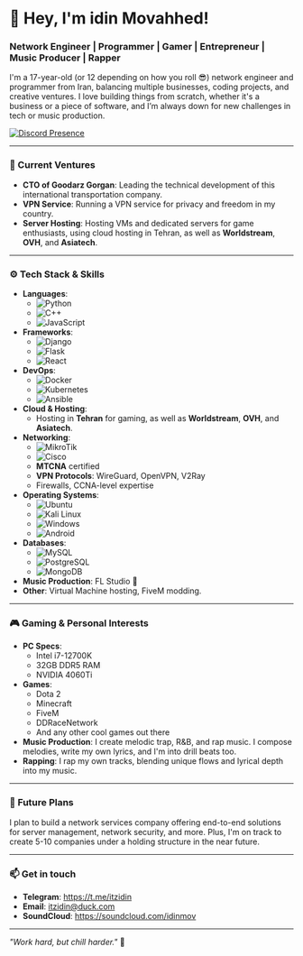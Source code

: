 # 👋 Hey, I'm idin Movahhed!

### Network Engineer | Programmer | Gamer | Entrepreneur | Music Producer | Rapper

I'm a 17-year-old (or 12 depending on how you roll 😎) network engineer and programmer from Iran, balancing multiple businesses, coding projects, and creative ventures. I love building things from scratch, whether it's a business or a piece of software, and I’m always down for new challenges in tech or music production.

[![Discord Presence](https://lanyard.cnrad.dev/api/932027654234849330)](https://discord.com/users/932027654234849330)

---

### 💼 Current Ventures
- **CTO of Goodarz Gorgan**: Leading the technical development of this international transportation company.
- **VPN Service**: Running a VPN service for privacy and freedom in my country.
- **Server Hosting**: Hosting VMs and dedicated servers for game enthusiasts, using cloud hosting in Tehran, as well as **Worldstream**, **OVH**, and **Asiatech**.

---

### ⚙️ Tech Stack & Skills
- **Languages**:
  - ![Python](https://img.shields.io/badge/-Python-3776AB?style=flat-square&logo=python&logoColor=white)
  - ![C++](https://img.shields.io/badge/-C++-00599C?style=flat-square&logo=cplusplus&logoColor=white)
  - ![JavaScript](https://img.shields.io/badge/-JavaScript-F7DF1E?style=flat-square&logo=javascript&logoColor=black)
- **Frameworks**: 
  - ![Django](https://img.shields.io/badge/-Django-092E20?style=flat-square&logo=django&logoColor=white)
  - ![Flask](https://img.shields.io/badge/-Flask-000000?style=flat-square&logo=flask&logoColor=white)
  - ![React](https://img.shields.io/badge/-React-61DAFB?style=flat-square&logo=react&logoColor=white)
- **DevOps**: 
  - ![Docker](https://img.shields.io/badge/-Docker-2496ED?style=flat-square&logo=docker&logoColor=white)
  - ![Kubernetes](https://img.shields.io/badge/-Kubernetes-326CE5?style=flat-square&logo=kubernetes&logoColor=white)
  - ![Ansible](https://img.shields.io/badge/-Ansible-EE0000?style=flat-square&logo=ansible&logoColor=white)
- **Cloud & Hosting**: 
  - Hosting in **Tehran** for gaming, as well as **Worldstream**, **OVH**, and **Asiatech**.
- **Networking**:
  - ![MikroTik](https://img.shields.io/badge/-MikroTik-FF8000?style=flat-square&logo=mikrotik&logoColor=white)
  - ![Cisco](https://img.shields.io/badge/-Cisco-1BA0D7?style=flat-square&logo=cisco&logoColor=white)
  - **MTCNA** certified
  - **VPN Protocols**: WireGuard, OpenVPN, V2Ray
  - Firewalls, CCNA-level expertise
- **Operating Systems**: 
  - ![Ubuntu](https://img.shields.io/badge/Ubuntu-E95420?style=flat-square&logo=ubuntu&logoColor=white)
  - ![Kali Linux](https://img.shields.io/badge/Kali_Linux-557C94?style=flat-square&logo=kalilinux&logoColor=white)
  - ![Windows](https://img.shields.io/badge/Windows-0078D6?style=flat-square&logo=windows&logoColor=white)
  - ![Android](https://img.shields.io/badge/Android-3DDC84?style=flat-square&logo=android&logoColor=white)
- **Databases**: 
  - ![MySQL](https://img.shields.io/badge/-MySQL-4479A1?style=flat-square&logo=mysql&logoColor=white)
  - ![PostgreSQL](https://img.shields.io/badge/-PostgreSQL-336791?style=flat-square&logo=postgresql&logoColor=white)
  - ![MongoDB](https://img.shields.io/badge/-MongoDB-47A248?style=flat-square&logo=mongodb&logoColor=white)
- **Music Production**: FL Studio 🎵
- **Other**: Virtual Machine hosting, FiveM modding.
---

### 🎮 Gaming & Personal Interests
- **PC Specs**:
  - Intel i7-12700K
  - 32GB DDR5 RAM
  - NVIDIA 4060Ti
- **Games**: 
  - Dota 2
  - Minecraft
  - FiveM
  - DDRaceNetwork
  - And any other cool games out there
- **Music Production**: I create melodic trap, R&B, and rap music. I compose melodies, write my own lyrics, and I'm into drill beats too.
- **Rapping**: I rap my own tracks, blending unique flows and lyrical depth into my music.

---

### 🚀 Future Plans
I plan to build a network services company offering end-to-end solutions for server management, network security, and more. Plus, I'm on track to create 5-10 companies under a holding structure in the near future.

---

### 📫 Get in touch
- **Telegram**: https://t.me/itzidin
- **Email**: itzidin@duck.com
- **SoundCloud**: https://soundcloud.com/idinmov

---

_"Work hard, but chill harder."_ 👑

